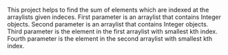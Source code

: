 This project helps to find the sum of elements which are indexed at the arraylists
given indeces.
First parameter is an arraylist that contains Integer objects.
Second parameter is an arraylist that contains Integer objects.
Third parameter is the element in the first arraylist with smallest kth index.
Fourth parameter is the element in the second arraylist with smallest kth index.
